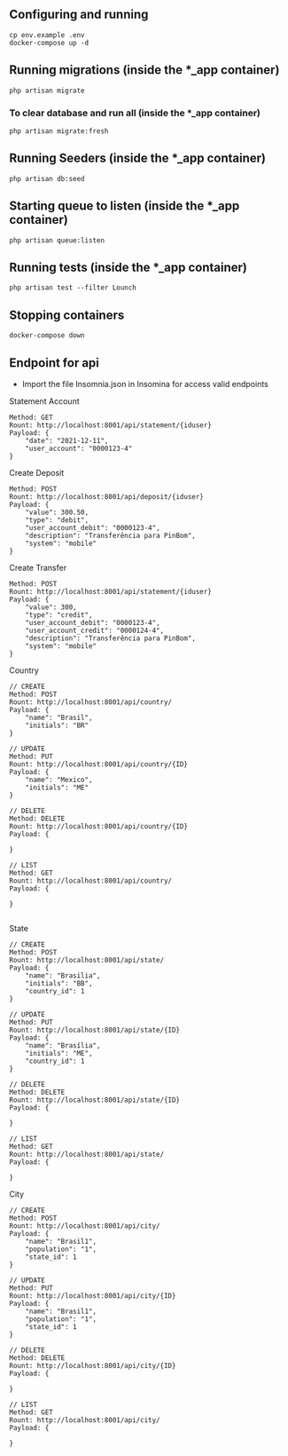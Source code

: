 

## Configuring and running
    cp env.example .env
    docker-compose up -d

## Running migrations (inside the *_app container)
    php artisan migrate
### To clear database and run all (inside the *_app container)
    php artisan migrate:fresh

## Running Seeders (inside the *_app container)
    php artisan db:seed 
    
## Starting queue to listen (inside the *_app container)
    php artisan queue:listen

## Running tests (inside the *_app container)
    php artisan test --filter Lounch

## Stopping containers
    docker-compose down

## Endpoint for api
- Import the file Insomnia.json in Insomina for access valid endpoints


Statement Account

```
Method: GET
Rount: http://localhost:8001/api/statement/{iduser}
Payload: {
	"date": "2021-12-11",
	"user_account": "0000123-4"
}
```

Create Deposit

```
Method: POST
Rount: http://localhost:8001/api/deposit/{iduser}
Payload: {
	"value": 300.50,
	"type": "debit",
	"user_account_debit": "0000123-4",
	"description": "Transferência para PinBom",
	"system": "mobile"
}
```

Create Transfer

```
Method: POST
Rount: http://localhost:8001/api/statement/{iduser}
Payload: {
	"value": 300,
	"type": "credit",
	"user_account_debit": "0000123-4",
	"user_account_credit": "0000124-4",
	"description": "Transferência para PinBom",
	"system": "mobile"
}
```

Country

```
// CREATE
Method: POST
Rount: http://localhost:8001/api/country/
Payload: {
	"name": "Brasil",
	"initials": "BR"
}

// UPDATE
Method: PUT
Rount: http://localhost:8001/api/country/{ID}
Payload: {
	"name": "Mexico",
	"initials": "ME"
}

// DELETE
Method: DELETE
Rount: http://localhost:8001/api/country/{ID}
Payload: {
	
}

// LIST
Method: GET
Rount: http://localhost:8001/api/country/
Payload: {
	
}
	

```

State

```
// CREATE
Method: POST
Rount: http://localhost:8001/api/state/
Payload: {
	"name": "Brasilia",
	"initials": "BB",
	"country_id": 1
}

// UPDATE
Method: PUT
Rount: http://localhost:8001/api/state/{ID}
Payload: {
	"name": "Brasília",
	"initials": "ME",
	"country_id": 1
}

// DELETE
Method: DELETE
Rount: http://localhost:8001/api/state/{ID}
Payload: {
	
}

// LIST
Method: GET
Rount: http://localhost:8001/api/state/
Payload: {
	
}
```

City

```
// CREATE
Method: POST
Rount: http://localhost:8001/api/city/
Payload: {
	"name": "Brasil1",
	"population": "1",
	"state_id": 1
}

// UPDATE
Method: PUT
Rount: http://localhost:8001/api/city/{ID}
Payload: {
	"name": "Brasil1",
	"population": "1",
	"state_id": 1
}

// DELETE
Method: DELETE
Rount: http://localhost:8001/api/city/{ID}
Payload: {
	
}

// LIST
Method: GET
Rount: http://localhost:8001/api/city/
Payload: {
	
}
```
